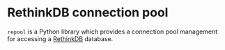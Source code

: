 RethinkDB connection pool
=========================

`repool` is a Python library which provides a connection pool management for accessing a [RethinkDB](http://rethinkdb.com/) database.


